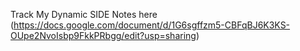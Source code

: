 Track My Dynamic SIDE Notes here (https://docs.google.com/document/d/1G6sgffzm5-CBFqBJ6K3KS-OUpe2NvoIsbp9FkkPRbgg/edit?usp=sharing)
